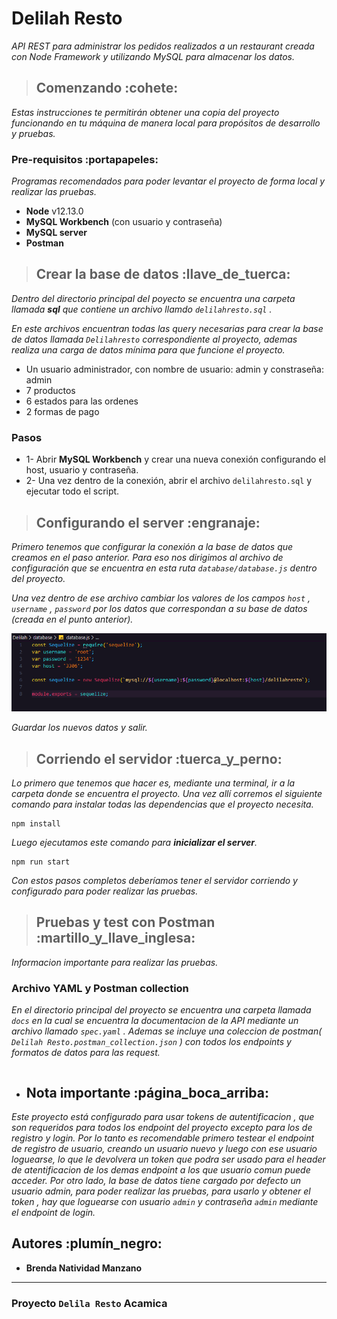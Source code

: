 # Delilah Resto
_API REST para administrar los pedidos realizados a un restaurant creada con Node Framework y utilizando MySQL para almacenar  los datos._
> ## Comenzando :cohete:
_Estas instrucciones te permitirán obtener una copia del proyecto funcionando en tu máquina de manera local para propósitos de desarrollo y pruebas._
### Pre-requisitos :portapapeles:
_Programas recomendados para poder levantar el proyecto de forma local y realizar las pruebas._
* __Node__ v12.13.0
* __MySQL Workbench__ (con usuario y contraseña)
* __MySQL server__
* __Postman__
 >## Crear la base de datos :llave_de_tuerca: 
_Dentro del directorio principal del poyecto se encuentra una carpeta llamada __sql__ que contiene un archivo llamdo `delilahresto.sql` ._

_En este archivos encuentran todas las query necesarias para crear la base de datos llamada `Delilahresto` correspondiente al proyecto, ademas realiza una carga de datos mínima para que funcione el proyecto._
* Un usuario administrador, con nombre de usuario: admin y constraseña: admin
* 7 productos
* 6 estados para las ordenes
* 2 formas de pago
### Pasos
* 1- Abrir __MySQL Workbench__ y crear una nueva conexión configurando el host, usuario y contraseña.
* 2- Una vez dentro de la conexión, abrir el archivo `delilahresto.sql` y ejecutar todo el script.

> ## Configurando el server  :engranaje:
_Primero tenemos que configurar la conexión a la base de datos que creamos en el paso anterior._
_Para eso nos dirigimos al archivo de configuración que se encuentra en esta ruta `database/database.js` dentro del proyecto._

_Una vez dentro de ese archivo cambiar los valores de los campos `host` , `username` , `password` por los datos que correspondan a su base de datos (creada en el punto  anterior)._

![ejemplo](Captura.png)

_Guardar los nuevos datos y salir._

> ## Corriendo el servidor  :tuerca_y_perno:
_Lo primero que tenemos que hacer es, mediante una terminal, ir a la carpeta donde se encuentra el proyecto._
_Una vez allí corremos el siguiente comando para instalar todas las dependencias que el proyecto necesita._
```
npm install
```
_Luego ejecutamos este comando para **inicializar el server**._
```
npm run start
```
_Con estos pasos completos deberíamos tener el servidor corriendo y configurado para poder realizar las pruebas._
> ## Pruebas y test con Postman :martillo_y_llave_inglesa:
_Informacion importante para realizar las pruebas._
### Archivo YAML y Postman collection
_En el directorio principal del proyecto se encuentra una carpeta llamada `docs` en la cual se encuentra la documentacion de la API mediante un archivo llamado `spec.yaml` ._
_Ademas se incluye una coleccion de postman( `Delilah Resto.postman_collection.json` ) con todos los endpoints y formatos de datos para las request._
```

```
* ## Nota importante :página_boca_arriba:
_Este proyecto está configurado para usar tokens de autentificacion , que son requeridos para todos los endpoint del proyecto excepto para los de registro y login._
_Por lo tanto es recomendable primero testear el endpoint de registro de usuario, creando un usuario nuevo y luego con ese usuario loguearse, lo que le devolvera un token que podra ser usado para el header de atentificacion de los demas endpoint a los que usuario comun puede acceder._
_Por otro lado, la base de datos tiene cargado por defecto un usuario admin, para poder realizar las pruebas, para usarlo y obtener el token , hay que loguearse con usuario `admin` y contraseña `admin` mediante el endpoint de login._
## Autores :plumín_negro:
* **Brenda Natividad Manzano**
---
### Proyecto `Delila Resto` Acamica